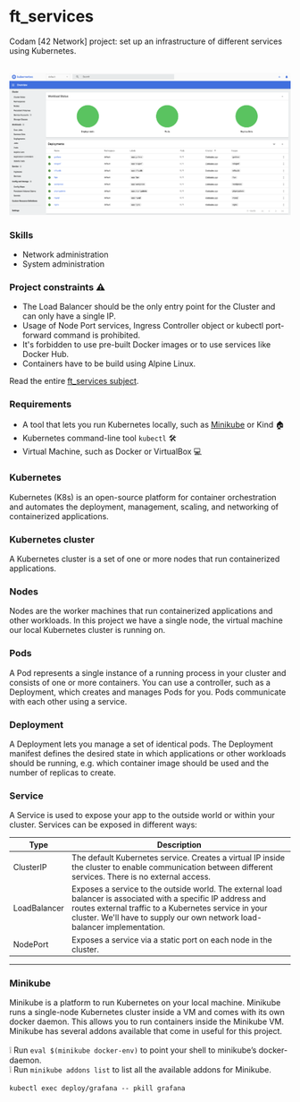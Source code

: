 # ft_services
Codam [42 Network] project: set up an infrastructure of different services using Kubernetes.<br><br>

<img src="https://raw.githubusercontent.com/nvanwinden/README-img/master/ft_services_0.png" width="800" />

### Skills
* Network administration
* System administration

### Project constraints :warning:
* The Load Balancer should be the only entry point for the Cluster and can only have a single IP.
* Usage of Node Port services, Ingress Controller object or kubectl port-forward command is prohibited.
* It's forbidden to use pre-built Docker images or to use services like Docker Hub.
* Containers have to be build using Alpine Linux.

Read the entire [ft_services subject](https://github.com/nvanwinden/ft_services/blob/main/en.subject.pdf).

### Requirements
* A tool that lets you run Kubernetes locally, such as [Minikube](#minikube) or Kind :house: <br>
* Kubernetes command-line tool `kubectl` :hammer_and_wrench: <br>
* Virtual Machine, such as Docker or VirtualBox :computer: <br>

### Kubernetes
Kubernetes (K8s) is an open-source platform for container orchestration and automates the deployment, management, scaling, and networking of containerized applications.

### Kubernetes cluster
A Kubernetes cluster is a set of one or more nodes that run containerized applications.

### Nodes
Nodes are the worker machines that run containerized applications and other workloads. In this project we have a single node, the virtual machine our local Kubernetes cluster is running on.

### Pods
A Pod represents a single instance of a running process in your cluster and consists of one or more containers. You can use a controller, such as a Deployment, which creates and manages Pods for you. Pods communicate with each other using a service.

### Deployment
A Deployment lets you manage a set of identical pods. The Deployment manifest defines the desired state in which applications or other workloads should be running, e.g. which container image should be used and the number of replicas to create. 

### Service
A Service is used to expose your app to the outside world or within your cluster. Services can be exposed in different ways:

| Type  | Description   |
| ------------------ |-------------|
| ClusterIP      | The default Kubernetes service. Creates a virtual IP inside the cluster to enable communication between different services. There is no external access. | 
| LoadBalancer      | Exposes a service to the outside world. The external load balancer is associated with a specific IP address and routes external traffic to a Kubernetes service in your cluster. We'll have to supply our own network load-balancer implementation. 
| NodePort | Exposes a service via a static port on each node in the cluster.|

---

### Minikube
Minikube is a platform to run Kubernetes on your local machine. Minikube runs a single-node Kubernetes cluster inside a VM and comes with its own docker daemon. This allows you to run containers inside the Minikube VM. Minikube has several addons available that come in useful for this project. <br><br>
:grey_exclamation: Run `eval $(minikube docker-env)` to point your shell to minikube’s docker-daemon. <br>
:grey_exclamation: Run `minikube addons list` to list all the available addons for Minikube.

`kubectl exec deploy/grafana -- pkill grafana`
